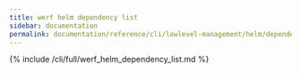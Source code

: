 ```yaml
---
title: werf helm dependency list
sidebar: documentation
permalink: documentation/reference/cli/lowlevel-management/helm/dependency/list.html
---
```


{% include /cli/full/werf_helm_dependency_list.md %}

